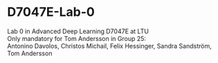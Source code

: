 # D7047E-Lab-0
Lab 0 in Advanced Deep Learning D7047E at LTU  
Only mandatory for Tom Andersson in Group 25:  
Antonino Davolos, Christos Michail, Felix Hessinger, Sandra Sandström, Tom Andersson
